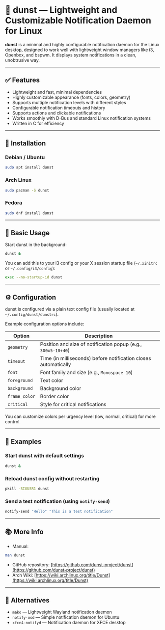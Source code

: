 # 🔔 dunst — Lightweight and Customizable Notification Daemon for Linux

**dunst** is a minimal and highly configurable notification daemon for the Linux desktop, designed to work well with lightweight window managers like i3, Openbox, and bspwm. It displays system notifications in a clean, unobtrusive way.

---

## ✅ Features

* Lightweight and fast, minimal dependencies
* Highly customizable appearance (fonts, colors, geometry)
* Supports multiple notification levels with different styles
* Configurable notification timeouts and history
* Supports actions and clickable notifications
* Works smoothly with D-Bus and standard Linux notification systems
* Written in C for efficiency

---

## 🔧 Installation

### Debian / Ubuntu

```bash
sudo apt install dunst
```

### Arch Linux

```bash
sudo pacman -S dunst
```

### Fedora

```bash
sudo dnf install dunst
```

---

## 🚀 Basic Usage

Start dunst in the background:

```bash
dunst &
```

You can add this to your i3 config or your X session startup file (`~/.xinitrc` or `~/.config/i3/config`):

```bash
exec --no-startup-id dunst
```

---

## ⚙️ Configuration

dunst is configured via a plain text config file (usually located at `~/.config/dunst/dunstrc`).

Example configuration options include:

| Option        | Description                                                     |
| ------------- | --------------------------------------------------------------- |
| `geometry`    | Position and size of notification popup (e.g., `300x5-10+40`)   |
| `timeout`     | Time (in milliseconds) before notification closes automatically |
| `font`        | Font family and size (e.g., `Monospace 10`)                     |
| `foreground`  | Text color                                                      |
| `background`  | Background color                                                |
| `frame_color` | Border color                                                    |
| `critical`    | Style for critical notifications                                |

You can customize colors per urgency level (low, normal, critical) for more control.

---

## 🎯 Examples

### Start dunst with default settings

```bash
dunst &
```

### Reload dunst config without restarting

```bash
pkill -SIGUSR1 dunst
```

### Send a test notification (using `notify-send`)

```bash
notify-send "Hello" "This is a test notification"
```

---

## 📚 More Info

* Manual:

```bash
man dunst
```

* GitHub repository: [https://github.com/dunst-project/dunst](https://github.com/dunst-project/dunst)
* Arch Wiki: [https://wiki.archlinux.org/title/Dunst](https://wiki.archlinux.org/title/Dunst)

---

## 🧩 Alternatives

* `mako` — Lightweight Wayland notification daemon
* `notify-osd` — Simple notification daemon for Ubuntu
* `xfce4-notifyd` — Notification daemon for XFCE desktop
